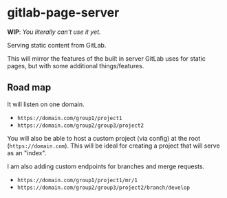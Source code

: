 # gitlab-page-server

**WIP**: *You literally can't use it yet.*

Serving static content from GitLab.

This will mirror the features of the built in server GitLab uses for static pages, but with some additional things/features.

## Road map

It will listen on one domain.

* `https://domain.com/group1/project1`
* `https://domain.com/group2/group3/project2`

You will also be able to host a custom project (via config) at the root (`https://domain.com`). This will be ideal for creating a project that will serve as an "index".

I am also adding custom endpoints for branches and merge requests.

* `https://domain.com/group1/project1/mr/1`
* `https://domain.com/group2/group3/project2/branch/develop`
